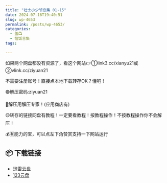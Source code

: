 ```yaml
---
title: "壮士小少爷🈴集 01-15"
date: 2024-07-16T19:40:51
slug: wp-4653
permalink: /posts/wp-4653/
categories:
  - 盖📺
  - 恰饭合集
tags:

---
```


如果两个网盘都没有资源了，看这个网站👉①link3.cc/xianyu21或②vlink.cc/ziyuan21

不需要注册账号！直接点本地下载转存OK？懂吧！

🟢解压密码:ziyuan21

🔵解压用解压专家！(应用商店有)

🟡转存的链接网盘有教程！一定要看教程！按教程操作！不按教程操作你不会解压！

💰🈶能力的宝，可以点左下角赞赏支持一下网站运行

## 📦 下载链接
- [迅雷云盘](https://blziyuan21.com/pay-download/4653?key=903b2039f7&down_id=0)
- [123云盘](https://blziyuan21.com/pay-download/4653?key=903b2039f7&down_id=1)

